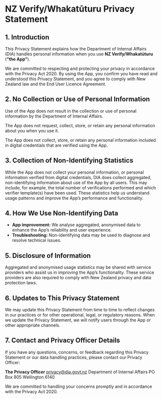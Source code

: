 # NZ Verify/Whakatūturu Privacy Statement

## 1. Introduction

This Privacy Statement explains how the Department of Internal Affairs (DIA) handles personal information when you use **NZ Verify/Whakatūturu** (**“the App”**).

We are committed to respecting and protecting your privacy in accordance with the Privacy Act 2020. By using the App, you confirm you have read and understood this Privacy Statement, and you agree to comply with New Zealand law and the End User Licence Agreement.

## 2. No Collection or Use of Personal Information

Use of the App does not result in the collection or use of personal information by the Department of Internal Affairs.

The App does not request, collect, store, or retain any personal information about you when you use it.

The App does not collect, store, or retain any personal information included in digital credentials that are verified using the App.

## 3. Collection of Non-Identifying Statistics

While the App does not collect your personal information, or personal information verified from digital credentials, DIA does collect aggregated, non-identifying information about use of the App by all users. This may include, for example, the total number of verifications performed and which verifier template(s) have been used. These statistics help us understand usage patterns and improve the App’s performance and functionality.

## 4. How We Use Non-Identifying Data

* **App improvement:** We analyse aggregated, anonymised data to enhance the App’s reliability and user experience.
* **Troubleshooting:** Non-identifying data may be used to diagnose and resolve technical issues.

## 5. Disclosure of Information

Aggregated and anonymised usage statistics may be shared with service providers who assist us in improving the App’s functionality. These service providers are also required to comply with New Zealand privacy and data protection laws.

## 6. Updates to This Privacy Statement

We may update this Privacy Statement from time to time to reflect changes in our practices or for other operational, legal, or regulatory reasons. When we update the Privacy Statement, we will notify users through the App or other appropriate channels.

## 7. Contact and Privacy Officer Details

If you have any questions, concerns, or feedback regarding this Privacy Statement or our data handling practices, please contact our Privacy Officer:

**The Privacy Officer**
[privacy@dia.govt.nz](mailto:privacy@dia.govt.nz)
Department of Internal Affairs
PO Box 805
Wellington 6140

We are committed to handling your concerns promptly and in accordance with the Privacy Act 2020.
